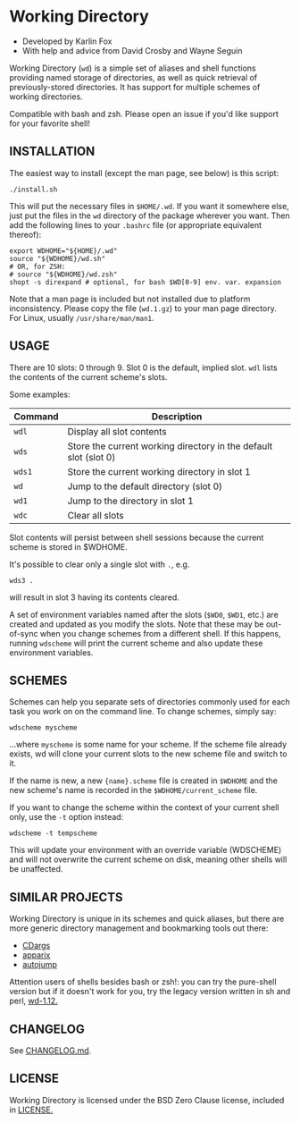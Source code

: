 # Working Directory

* Developed by Karlin Fox
* With help and advice from David Crosby and Wayne Seguin

Working Directory (`wd`) is a simple set of aliases and shell functions
providing named storage of directories, as well as quick retrieval of
previously-stored directories. It has support for multiple schemes of working
directories.

Compatible with bash and zsh. Please open an issue if you'd like support for
your favorite shell!

## INSTALLATION

The easiest way to install (except the man page, see below) is this script:

    ./install.sh

This will put the necessary files in `$HOME/.wd`. If you want it somewhere
else, just put the files in the `wd` directory of the package wherever you
want. Then add the following lines to your `.bashrc` file (or appropriate
equivalent thereof):

    export WDHOME="${HOME}/.wd"
    source "${WDHOME}/wd.sh"
    # OR, for ZSH:
    # source "${WDHOME}/wd.zsh"
    shopt -s direxpand # optional, for bash $WD[0-9] env. var. expansion

Note that a man page is included but not installed due to platform
inconsistency. Please copy the file (`wd.1.gz`) to your man page
directory. For Linux, usually `/usr/share/man/man1`.

## USAGE

There are 10 slots: 0 through 9. Slot 0 is the default, implied slot.
`wdl` lists the contents of the current scheme's slots.

Some examples:

|Command |Description
|------- |-----------
| `wdl`  |Display all slot contents
| `wds`  |Store the current working directory in the default slot (slot 0)
| `wds1` |Store the current working directory in slot 1
| `wd`   |Jump to the default directory (slot 0)
| `wd1`  |Jump to the directory in slot 1
| `wdc`  |Clear all slots

Slot contents will persist between shell sessions because the current scheme is
stored in $WDHOME.

It's possible to clear only a single slot with `.`, e.g.

    wds3 .

will result in slot 3 having its contents cleared.

A set of environment variables named after the slots (`$WD0`, `$WD1`,
etc.) are created and updated as you modify the slots. Note that these
may be out-of-sync when you change schemes from a different shell. If this
happens, running `wdscheme` will print the current scheme and also update
these environment variables.

## SCHEMES

Schemes can help you separate sets of directories commonly used for each task
you work on on the command line. To change schemes, simply say:

    wdscheme myscheme

...where `myscheme` is some name for your scheme. If the scheme file already
exists, wd will clone your current slots to the new scheme file and switch to
it.

If the name is new, a new `{name}.scheme` file is created in `$WDHOME` and the
new scheme's name is recorded in the `$WDHOME/current_scheme` file.

If you want to change the scheme within the context of your current shell only,
use the `-t` option instead:

    wdscheme -t tempscheme

This will update your environment with an override variable (WDSCHEME) and
will not overwrite the current scheme on disk, meaning other shells will be
unaffected.

## SIMILAR PROJECTS

Working Directory is unique in its schemes and quick aliases, but there are
more generic directory management and bookmarking tools out there:

* [CDargs](http://www.skamphausen.de/cgi-bin/ska/CDargs)
* [apparix](https://github.com/micans/apparix)
* [autojump](https://github.com/wting/autojump#name)

Attention users of shells besides bash or zsh!: you can try the pure-shell version but if it doesn't work for you, try the legacy version written in sh and perl,
[wd-1.12.](https://github.com/karlin/working-directory/tree/master)

## CHANGELOG

See [CHANGELOG.md](CHANGELOG.md).

## LICENSE

Working Directory is licensed under the BSD Zero Clause license, included
in [LICENSE.](LICENSE)